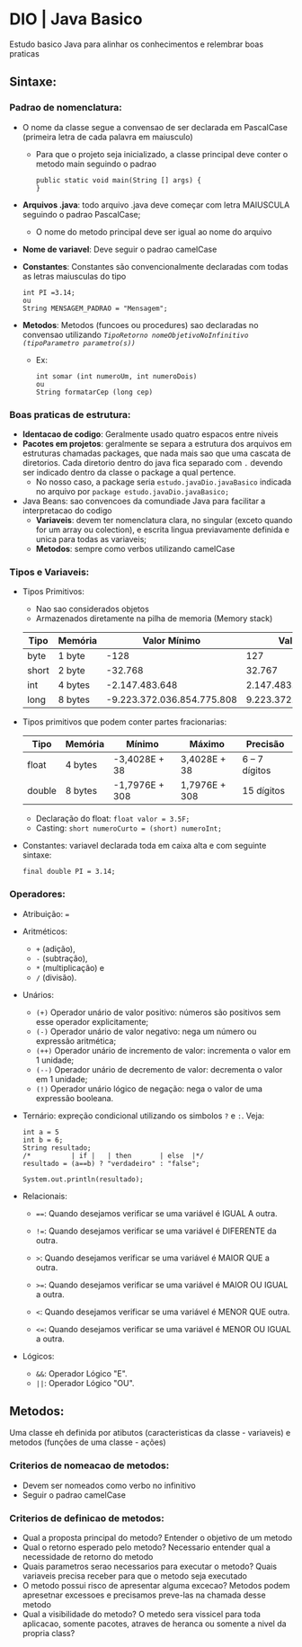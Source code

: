 # DIO | Java Basico
Estudo basico Java para alinhar os conhecimentos e relembrar boas praticas

## Sintaxe:

### Padrao de nomenclatura:
- O nome da classe segue a convensao de ser declarada em PascalCase (primeira letra de cada palavra em maiusculo)
    - Para que o projeto seja inicializado, a classe principal deve conter o metodo main seguindo o padrao

        ```
        public static void main(String [] args) {
        }
        ```
- **Arquivos .java**: todo arquivo .java deve começar com letra MAIUSCULA seguindo o padrao PascalCase;
    - O nome do metodo principal deve ser igual ao nome do arquivo
- **Nome de variavel**: Deve seguir o padrao camelCase
- **Constantes**: Constantes são convencionalmente declaradas com todas as letras maiusculas do tipo 

    ```
    int PI =3.14;
    ou
    String MENSAGEM_PADRAO = "Mensagem";
    ```
- **Metodos**: Metodos (funcoes ou procedures) sao declaradas no convensao utilizando *`TipoRetorno nomeObjetivoNoInfinitivo (tipoParametro parametro(s))`*
    - Ex:
        ```
        int somar (int numeroUm, int numeroDois)
        ou
        String formatarCep (long cep)
        ```

### Boas praticas de estrutura:
- **Identacao de codigo**: Geralmente usado quatro espacos entre niveis
- **Pacotes em projetos**: geralmente se separa a estrutura dos arquivos em estruturas chamadas packages, que nada mais sao que uma cascata de diretorios. Cada diretorio dentro do java fica separado com `.` devendo ser indicado dentro da classe o package a qual pertence.
    - No nosso caso, a package seria `estudo.javaDio.javaBasico` indicada no arquivo por `package estudo.javaDio.javaBasico;`
- Java Beans: sao convencoes da comundiade Java para facilitar a interpretacao do codigo
    - **Variaveis**: devem ter nomenclatura clara, no singular (exceto quando for um array ou colection), e escrita lingua previavamente definida e unica para todas as variaveis;
    - **Metodos**: sempre como verbos utilizando camelCase


### Tipos e Variaveis:
-  Tipos Primitivos: 
    - Nao sao considerados objetos
    - Armazenados diretamente na pilha de memoria (Memory stack)

    | Tipo | Memória | Valor Mínimo | Valor Máximo |
    | -----|---------|--------------|------------- |
    | byte | 1 byte | -128 | 127 |
    | short | 2 byte | -32.768 | 32.767 |
    | int | 4 bytes | -2.147.483.648 | 2.147.483.647|
    | long | 8 bytes | -9.223.372.036.854.775.808 | 9.223.372.036.854.775.807|

- Tipos primitivos que podem conter partes fracionarias:

    | Tipo | Memória | Mínimo | Máximo | Precisão |
    | ------ | --------- | -------- | -------- | ---------- | 
    | float | 4 bytes | -3,4028E + 38 | 3,4028E + 38 | 6 – 7 dígitos | 
    | double | 8 bytes | -1,7976E + 308 | 1,7976E + 308 | 15 dígitos |

    - Declaração do float: `float valor = 3.5F;`
    - Casting: `short numeroCurto = (short) numeroInt;`
- Constantes: variavel declarada toda em caixa alta e com seguinte sintaxe:
    ```
    final double PI = 3.14;
    ```
### Operadores:
- Atribuição: `=`
- Aritméticos: 
    - `+` (adição), 
    - `-` (subtração), 
    - `*` (multiplicação) e 
    - `/` (divisão).
- Unários: 
    - `(+)` Operador unário de valor positivo: números são positivos sem esse operador explicitamente;
    - `(-)` Operador unário de valor negativo: nega um número ou expressão aritmética;
    - `(++)` Operador unário de incremento de valor: incrementa o valor em 1 unidade;
    - `(--)` Operador unário de decremento de valor: decrementa o valor em 1 unidade;
    - `(!)` Operador unário lógico de negação: nega o valor de uma expressão booleana.
- Ternário: expreção condicional utilizando os simbolos `?` e `:`. Veja:
    ```
    int a = 5
    int b = 6;
    String resultado;
    /*          | if |   | then       | else  |*/
    resultado = (a==b) ? "verdadeiro" : "false";

    System.out.println(resultado);
    ```
- Relacionais: 
    - `==`: Quando desejamos verificar se uma variável é IGUAL A outra.

    - `!=`: Quando desejamos verificar se uma variável é DIFERENTE da outra.

    - `>`: Quando desejamos verificar se uma variável é MAIOR QUE a outra.

    - `>=`: Quando desejamos verificar se uma variável é MAIOR OU IGUAL a outra.

    - `<`: Quando desejamos verificar se uma variável é MENOR QUE outra.

    - `<=`: Quando desejamos verificar se uma variável é MENOR OU IGUAL a outra.

- Lógicos: 
    - `&&`: Operador Lógico "E".
    - `||`: Operador Lógico "OU".

## Metodos:
Uma classe eh definida por atibutos (caracteristicas da classe - variaveis) e metodos (funções de uma classe - ações)
### Criterios de nomeacao de metodos:
- Devem ser nomeados como verbo no infinitivo
- Seguir o padrao camelCase
### Criterios de definicao de metodos:
- Qual a proposta principal do metodo? Entender o objetivo de um metodo
- Qual o retorno esperado pelo metodo? Necessario entender qual a necessidade de retorno do metodo
- Quais parametros serao necessarios para executar o metodo? Quais variaveis precisa receber para que o metodo seja executado
- O metodo possui risco de apresentar alguma excecao? Metodos podem apresetnar excessoes e precisamos preve-las na chamada desse metodo
- Qual a visibilidade do metodo? O metedo sera vissicel para toda aplicacao, somente pacotes, atraves de heranca ou somente a nivel da propria class?

